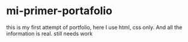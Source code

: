 # mi-primer-portafolio
this is my first attempt of portfolio, here I use html, css only. And all the information is real. still needs work

